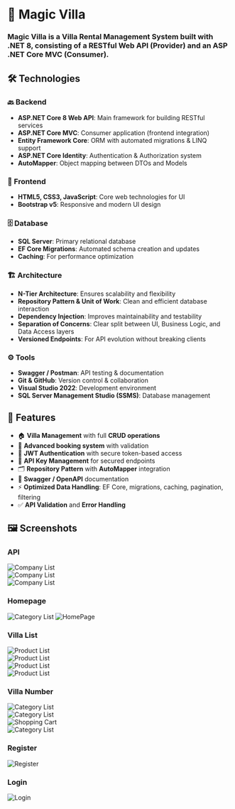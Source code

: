 # 🏡 Magic Villa  

### Magic Villa is a **Villa Rental Management System** built with **.NET 8**, consisting of a **RESTful Web API (Provider)** and an **ASP .NET Core MVC (Consumer)**.  


## 🛠️ Technologies  

### 🔙 Backend  
- **ASP.NET Core 8 Web API**: Main framework for building RESTful services  
- **ASP.NET Core MVC**: Consumer application (frontend integration)  
- **Entity Framework Core**: ORM with automated migrations & LINQ support  
- **ASP.NET Core Identity**: Authentication & Authorization system  
- **AutoMapper**: Object mapping between DTOs and Models  

### 🎨 Frontend  
- **HTML5, CSS3, JavaScript**: Core web technologies for UI  
- **Bootstrap v5**: Responsive and modern UI design  


### 🗄️ Database  
- **SQL Server**: Primary relational database  
- **EF Core Migrations**: Automated schema creation and updates  
- **Caching**: For performance optimization  


### 🏗️ Architecture  
- **N-Tier Architecture**: Ensures scalability and flexibility  
- **Repository Pattern & Unit of Work**: Clean and efficient database interaction  
- **Dependency Injection**: Improves maintainability and testability  
- **Separation of Concerns**: Clear split between UI, Business Logic, and Data Access layers  
- **Versioned Endpoints**: For API evolution without breaking clients

 ### ⚙️ Tools  
- **Swagger / Postman**: API testing & documentation  
- **Git & GitHub**: Version control & collaboration  
- **Visual Studio 2022**: Development environment  
- **SQL Server Management Studio (SSMS)**: Database management 


## 🚀 Features  

- 🏠 **Villa Management** with full **CRUD operations**  
- 📅 **Advanced booking system** with validation  
- 🔑 **JWT Authentication** with secure token-based access  
- 🔐 **API Key Management** for secured endpoints  
- 🗂 **Repository Pattern** with **AutoMapper** integration  
- 📜 **Swagger / OpenAPI** documentation  
- ⚡ **Optimized Data Handling**: EF Core, migrations, caching, pagination, filtering  
- ✅ **API Validation** and **Error Handling**  




## 🖼️ Screenshots

### API

![Company List](./MagicVilla_Web/wwwroot/images/Screenshot%202025-09-24%20172628.png)  
![Company List](./MagicVilla_Web/wwwroot/images/Screenshot%202025-09-24%20172813.png)  
![Company List](./MagicVilla_Web/wwwroot/images/Screenshot%202025-09-24%20172716.png)

### Homepage

![Category List](./MagicVilla_Web/wwwroot/images/Screenshot%202025-09-24%20174440.png)
![HomePage](./MagicVilla_Web/wwwroot/images/Screenshot%202025-09-24%20173634.png)

### Villa List

![Product List](./MagicVilla_Web/wwwroot/images/Screenshot%202025-09-24%20173657.png)  
![Product List](./MagicVilla_Web/wwwroot/images/Screenshot%202025-09-24%20173729.png)  
![Product List](./MagicVilla_Web/wwwroot/images/Screenshot%202025-09-24%20173739.png)  
![Product List](./MagicVilla_Web/wwwroot/images/Screenshot%202025-09-24%20173751.png)


### Villa Number

![Category List](./MagicVilla_Web/wwwroot/images/Screenshot%202025-09-24%20173808.png)  
![Category List](./MagicVilla_Web/wwwroot/images/Screenshot%202025-09-24%20173815.png)  
![Shopping Cart](./MagicVilla_Web/wwwroot/images/Screenshot%202025-09-24%20174453.png)  
![Category List](./MagicVilla_Web/wwwroot/images/Screenshot%202025-09-24%20173821.png)  

### Register

![Register](./MagicVilla_Web/wwwroot/images/Screenshot%202025-09-24%20225313.png)  

### Login

![Login](./MagicVilla_Web/wwwroot/images/Screenshot%202025-09-24%20225306.png)
